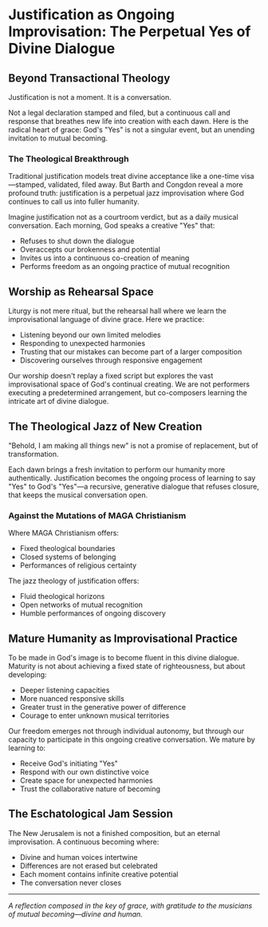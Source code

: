 # Justification as Ongoing Improvisation: The Perpetual Yes of Divine Dialogue

## Beyond Transactional Theology

Justification is not a moment. It is a conversation.

Not a legal declaration stamped and filed, but a continuous call and response that breathes new life into creation with each dawn. Here is the radical heart of grace: God's "Yes" is not a singular event, but an unending invitation to mutual becoming.

### The Theological Breakthrough

Traditional justification models treat divine acceptance like a one-time visa—stamped, validated, filed away. But Barth and Congdon reveal a more profound truth: justification is a perpetual jazz improvisation where God continues to call us into fuller humanity.

Imagine justification not as a courtroom verdict, but as a daily musical conversation. Each morning, God speaks a creative "Yes" that:
- Refuses to shut down the dialogue
- Overaccepts our brokenness and potential
- Invites us into a continuous co-creation of meaning
- Performs freedom as an ongoing practice of mutual recognition

## Worship as Rehearsal Space

Liturgy is not mere ritual, but the rehearsal hall where we learn the improvisational language of divine grace. Here we practice:
- Listening beyond our own limited melodies
- Responding to unexpected harmonies
- Trusting that our mistakes can become part of a larger composition
- Discovering ourselves through responsive engagement

Our worship doesn't replay a fixed script but explores the vast improvisational space of God's continual creating. We are not performers executing a predetermined arrangement, but co-composers learning the intricate art of divine dialogue.

## The Theological Jazz of New Creation

"Behold, I am making all things new" is not a promise of replacement, but of transformation. 

Each dawn brings a fresh invitation to perform our humanity more authentically. Justification becomes the ongoing process of learning to say "Yes" to God's "Yes"—a recursive, generative dialogue that refuses closure, that keeps the musical conversation open.

### Against the Mutations of MAGA Christianism

Where MAGA Christianism offers:
- Fixed theological boundaries
- Closed systems of belonging
- Performances of religious certainty

The jazz theology of justification offers:
- Fluid theological horizons
- Open networks of mutual recognition
- Humble performances of ongoing discovery

## Mature Humanity as Improvisational Practice

To be made in God's image is to become fluent in this divine dialogue. Maturity is not about achieving a fixed state of righteousness, but about developing:
- Deeper listening capacities
- More nuanced responsive skills
- Greater trust in the generative power of difference
- Courage to enter unknown musical territories

Our freedom emerges not through individual autonomy, but through our capacity to participate in this ongoing creative conversation. We mature by learning to:
- Receive God's initiating "Yes"
- Respond with our own distinctive voice
- Create space for unexpected harmonies
- Trust the collaborative nature of becoming

## The Eschatological Jam Session

The New Jerusalem is not a finished composition, but an eternal improvisation. A continuous becoming where:
- Divine and human voices intertwine
- Differences are not erased but celebrated
- Each moment contains infinite creative potential
- The conversation never closes

---

*A reflection composed in the key of grace, with gratitude to the musicians of mutual becoming—divine and human.*